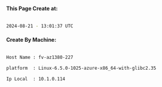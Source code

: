 
   
#### This Page Create at:

```bash

2024-08-21 - 13:01:37 UTC

```

#### Create By Machine:

```bash

Host Name : fv-az1380-227

platform  : Linux-6.5.0-1025-azure-x86_64-with-glibc2.35

Ip Local  : 10.1.0.114

```


